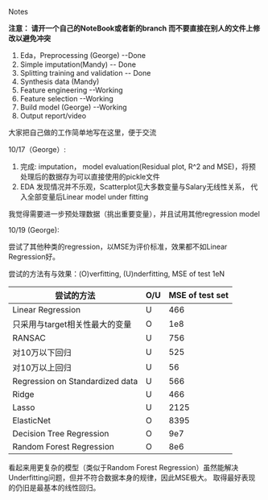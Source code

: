 Notes

**注意： 请开一个自己的NoteBook或者新的branch 而不要直接在别人的文件上修改以避免冲突**

1.	Eda，Preprocessing (George) --Done
2.	Simple imputation(Mandy) -- Done
3.	Splitting training and validation -- Done
4.	Synthesis data (Mandy)
5.	Feature engineering --Working
6.	Feature selection --Working
7.	Build model (George)  --Working
8.	Output report/video

大家把自己做的工作简单地写在这里，便于交流

10/17（George）: 

1. 完成: imputation， model evaluation(Residual plot, R^2 and MSE)，将预处理后的数据存为可以直接使用的pickle文件
2. EDA 发现情况并不乐观，Scatterplot见大多数变量与Salary无线性关系， 代入全部变量后Linear model under fitting

我觉得需要进一步预处理数据（挑出重要变量），并且试用其他regression model

10/19 (George):

尝试了其他种类的regression，以MSE为评价标准，效果都不如Linear Regression好。

尝试的方法有与效果：(O)verfitting, (U)nderfitting, MSE of test 1eN

|尝试的方法|O/U|MSE of test set|
|----|----|----|
|Linear Regression|U|466|
|只采用与target相关性最大的变量|O|1e8|
|RANSAC|U|756|
|对10万以下回归|U|525|
|对10万以上回归|U|56|
|Regression on Standardized data|U|566|
|Ridge|U|466|
|Lasso|U|2125|
|ElasticNet|O|8395|
|Decision Tree Regression|O|9e7|
|Random Forest Regression|O|8e6|

看起来用更复杂的模型（类似于Random Forest Regression）虽然能解决Underfitting问题，但并不符合数据本身的规律，因此MSE极大。 取得最好表现的仍旧是最基本的线性回归。
